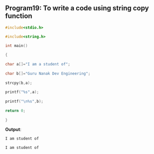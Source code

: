 ## Program19: To write a code using string copy function
```C
#include<stdio.h>

#include<string.h>

int main()
  
{
  
char a[]="I am a student of";
  
char b[]="Guru Nanak Dev Engineering";
  
strcpy(b,a);
  
printf("%s",a);
  
printf("\n%s",b);
  
return 0;
  
}
```
**Output**:
```C
I am student of

I am student of
